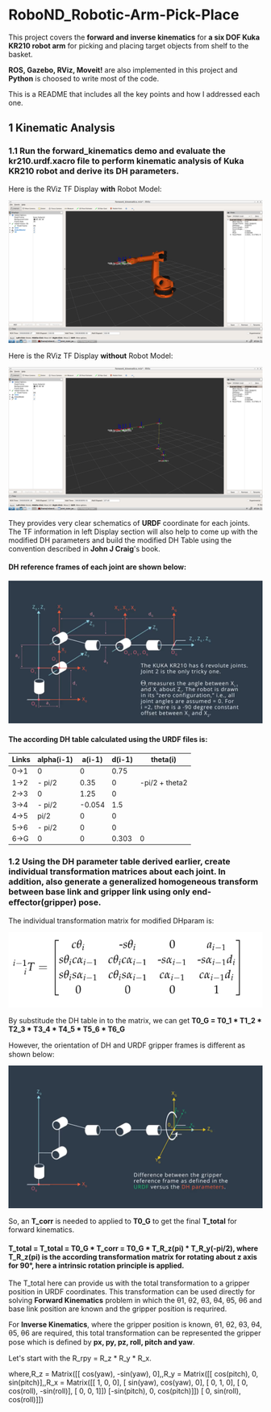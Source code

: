 # RoboND_Robotic-Arm-Pick-Place

This project covers the **forward and inverse kinematics** for **a six DOF Kuka KR210 robot arm** for picking and placing target objects from shelf to the basket.

**ROS, Gazebo, RViz, Moveit!** are also implemented in this project and **Python** is choosed to write most of the code.

This is a README that includes all the key points and how I addressed each one.

## 1 Kinematic Analysis
### 1.1 Run the forward_kinematics demo and evaluate the kr210.urdf.xacro file to perform kinematic analysis of Kuka KR210 robot and derive its DH parameters.
Here is the RViz TF Display **with** Robot Model:

![RViz TF Display with Robot Model](image/RViz_TF_Display_with_Robot_Model.png)

Here is the RViz TF Display **without** Robot Model:

![RViz TF Display without Robot Model](image/RViz_TF_Display_without_Robot_Model.png)

They provides very clear schematics of **URDF** coordinate for each joints. The TF information in left Display section will also help to come up with the modified DH parameters and build the modified DH Table using the convention described in **John J Craig**'s book.

#### DH reference frames of each joint are shown below:

![DH_reference_frame](image/DH_reference_frame.png)

#### The according DH table calculated using the URDF files is:
Links | alpha(i-1) | a(i-1) | d(i-1) | theta(i)
--- | --- | --- | --- | ---
0->1 | 0 | 0 | 0.75 | 
1->2 | - pi/2 | 0.35 | 0 | -pi/2 + theta2
2->3 | 0 | 1.25 | 0 | 
3->4 | - pi/2 | -0.054 | 1.5 | 
4->5 | pi/2 | 0 | 0 | 
5->6 | - pi/2 | 0 | 0 | 
6->G | 0 | 0 | 0.303 | 0

### 1.2 Using the DH parameter table derived earlier, create individual transformation matrices about each joint. In addition, also generate a generalized homogeneous transform between base link and gripper link using only end-eﬀector(gripper) pose.

The individual transformation matrix for modified DHparam is:

![individual transformation matrix for modified DHparam](image/Individual_transformation_matrix_for_modified_DHparam.PNG)

By substitude the DH table in to the matrix, we can get **T0_G = T0_1 * T1_2 * T2_3 * T3_4 * T4_5 * T5_6 * T6_G**

However, the orientation of DH and URDF gripper frames is diﬀerent as shown below:

![Difference_between_URDF_and_DH_frames.png](image/Difference_between_URDF_and_DH_frames.png)

So, an **T_corr** is needed to applied to **T0_G** to get the final **T_total** for forward kinematics.

#### T_total = T_total = T0_G * T_corr = T0_G * T_R_z(pi) * T_R_y(-pi/2), where T_R_z(pi) is the according transformation matrix for rotating about z axis for 90°, here a intrinsic rotation principle is applied. 

The T_total here can provide us with the total transformation to a gripper position in URDF coordinates. This transformation can be used directly for solving **Forward Kinematics** problem in which the θ1, θ2, θ3, θ4, θ5, θ6 and base link position are known and the gripper position is requrired.

For **Inverse Kinematics**, where the gripper position is known, θ1, θ2, θ3, θ4, θ5, θ6 are required, this total transformation can be represented the gripper pose which is deﬁned by **px, py, pz, roll, pitch and yaw**.

Let's start with the R_rpy = R_z * R_y * R_x.

where,R_z = Matrix([[ cos(yaw), -sin(yaw), 0],,R_y = Matrix([[ cos(pitch), 0,  sin(pitch)],,R_x = Matrix([[ 1,         0,          0],
	                  [ sin(yaw),  cos(yaw), 0],               [          0, 1,           0],               [ 0, cos(roll), -sin(roll)],
	                  [        0,         0, 1]])              [-sin(pitch), 0,  cos(pitch)]])              [ 0, sin(roll),  cos(roll)]])





